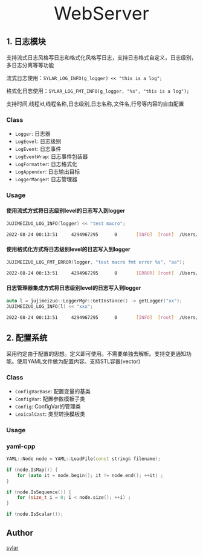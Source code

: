 <div align='center' >
	<font size='70'>WebServer</font>
</div>

## 1. 日志模块

支持流式日志风格写日志和格式化风格写日志，支持日志格式自定义，日志级别，多日志分离等等功能

流式日志使用：`SYLAR_LOG_INFO(g_logger) << "this is a log";`

格式化日志使用：`SYLAR_LOG_FMT_INFO(g_logger, "%s", "this is a log"); `

支持时间,线程id,线程名称,日志级别,日志名称,文件名,行号等内容的自由配置

### Class

- `Logger`: 日志器
- `LogEevel`: 日志级别
- `LogEvent`: 日志事件
- `LogEventWrap`: 日志事件包装器
- `LogFormatter`: 日志格式化
- `LogAppender`: 日志输出目标
- `LoggerManger`: 日志管理器

### Usage

#### 使用流式方式将日志级别level的日志写入到logger

```C++
JUJIMEIZUO_LOG_INFO(logger) << "test macro";
```

```bash
2022-08-24 00:13:51     4294967295      0       [INFO]  [root]  /Users/fengzetao/Desktop/WebServer/tests/test.cc:24     test macro
```

#### 使用格式化方式将日志级别level的日志写入到logger
```C++
JUJIMEIZUO_LOG_FMT_ERROR(logger, "test macro fmt error %s", "aa");
```

```bash
2022-08-24 00:13:51     4294967295      0       [ERROR] [root]  /Users/fengzetao/Desktop/WebServer/tests/test.cc:27     test macro fmt error aa
```

#### 日志管理器集成方式将日志级别level的日志写入到logger
```C++
auto l = jujimeizuo::LoggerMgr::GetInstance() -> getLogger("xx");
JUJIMEIZUO_LOG_INFO(l) << "xxx";
```

```bash
2022-08-24 00:13:51     4294967295      0       [INFO]  [root]  /Users/fengzetao/Desktop/WebServer/tests/test.cc:30     xxx
```

## 2. 配置系统

采用约定由于配置的思想。定义即可使用。不需要单独去解析。支持变更通知功能。使用YAML文件做为配置内容。支持STL容器(vector)

### Class
- `ConfigVarBase`: 配置变量的基类
- `ConfigVar`: 配置参数模板子类
- `Config`: ConfigVar的管理类
- `LexicalCast`: 类型转换模板类
### Usage

### yaml-cpp

```c++
YAML::Node node = YAML::LoadFile(const string& filename);

if (node.IsMap()) {
	for (auto it = node.begin(); it != node.end(); ++it) ;
}

if (node.IsSequence()) {
	for (size_t i = 0; i < node.size(); ++i) ;
}

if (node.IsScalar());

```




## Author

[sylar](https://github.com/sylar-yin/sylar)
